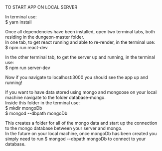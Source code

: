 TO START APP ON LOCAL SERVER <br/>

In terminal use:<br/>
  $ yarn install<br/>
  
Once all dependencies have been installed, open two terminal tabs, both residing in the dungeon-master folder.<br/>
In one tab, to get react running and able to re-render, in the terminal use:<br/>
  $ npm run react-dev<br/>
  
In the other terminal tab, to get the server up and running, in the terminal use:<br/>
  $ npm run server-dev<br/>
  
Now if you navigate to localhost:3000 you should see the app up and running!<br/>

If you want to have data stored using mongo and mongoose on your local machine navigate to the folder database-mongo.<br/>
Inside this folder in the terminal use:<br/>
  $ mkdir mongoDb<br/>
  $ mongod --dbpath mongoDb<br/>
  
This creates a folder for all of the mongo data and start up the connection to the mongo database between your server and mongo.<br/>
In the future on your local machine, once mongoDb has been created you simply need to run $ mongod --dbpath mongoDb to connect to your database.
